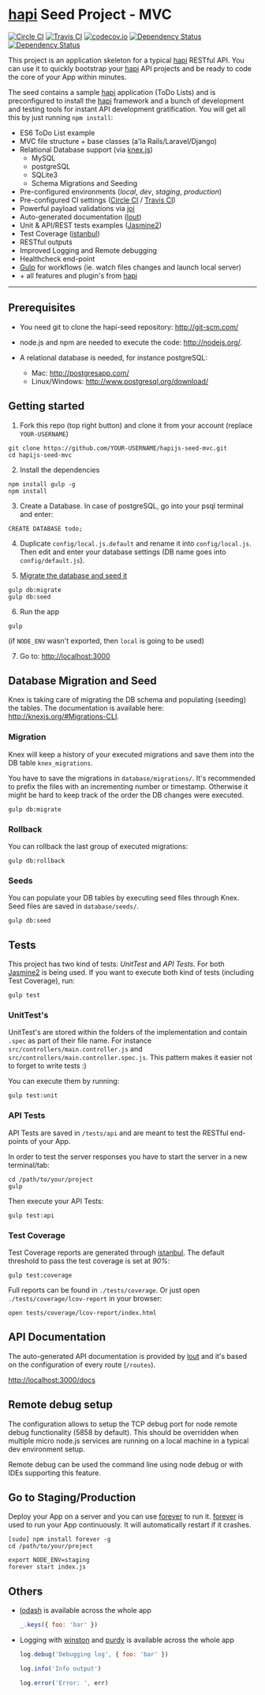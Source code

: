 # [hapi] Seed Project - MVC
[![Circle CI](https://circleci.com/gh/cbmono/hapijs-seed-mvc.svg?style=shield)](https://circleci.com/gh/cbmono/hapijs-seed-mvc)
[![Travis CI](https://travis-ci.org/cbmono/hapijs-seed-mvc.svg?branch=master)](https://travis-ci.org/cbmono/hapijs-seed-mvc)
[![codecov.io](https://codecov.io/github/cbmono/hapijs-seed-mvc/coverage.svg?branch=master)](https://codecov.io/github/cbmono/hapijs-seed-mvc?branch=master)
[![Dependency Status](https://david-dm.org/cbmono/hapijs-seed-mvc.svg)](https://david-dm.org/cbmono/hapijs-seed-mvc/master)
[![Dependency Status](https://david-dm.org/cbmono/hapijs-seed-mvc/dev-status.svg)](https://david-dm.org/cbmono/hapijs-seed-mvc/master#info=devDependencies)

This project is an application skeleton for a typical [hapi] RESTful API. You can use it to quickly bootstrap your [hapi] API projects and be ready to code the core of your App within minutes.

The seed contains a sample [hapi] application (ToDo Lists) and is preconfigured to install the [hapi] framework and a bunch of development and testing tools for instant API development gratification. You will get all this by just running `npm install`:

- ES6 ToDo List example
- MVC file structure + base classes (a'la Rails/Laravel/Django)
- Relational Database support (via [knex.js])
  - MySQL
  - postgreSQL
  - SQLite3
  - Schema Migrations and Seeding
- Pre-configured environments (_local_, _dev_, _staging_, _production_)
- Pre-configured CI settings ([Circle CI] / [Travis CI])
- Powerful payload validations via [joi]
- Auto-generated documentation ([lout])
- Unit & API/REST tests examples ([Jasmine2])
- Test Coverage ([istanbul])
- RESTful outputs
- Improved Logging and Remote debugging
- Healthcheck end-point
- [Gulp] for workflows (ie. watch files changes and launch local server)
- \+ all features and plugin's from [hapi]

---

## Prerequisites

- You need git to clone the hapi-seed repository: http://git-scm.com/

- node.js and npm are needed to execute the code: http://nodejs.org/.

- A relational database is needed, for instance postgreSQL:
  - Mac: http://postgresapp.com/
  - Linux/Windows: http://www.postgresql.org/download/


## Getting started

1. Fork this repo (top right button) and clone it from your account (replace `YOUR-USERNAME`)
  ```
  git clone https://github.com/YOUR-USERNAME/hapijs-seed-mvc.git
  cd hapijs-seed-mvc
  ```

2. Install the dependencies
  ```
  npm install gulp -g
  npm install
  ```

3. Create a Database. In case of postgreSQL, go into your psql terminal and enter:
  ```
  CREATE DATABASE todo;
  ```

4. Duplicate `config/local.js.default` and rename it into `config/local.js`. Then edit and enter your database settings (DB name goes into `config/default.js`).

5. [Migrate the database and seed it](#database-migration-and-seed)
  ```
  gulp db:migrate
  gulp db:seed
  ```

6. Run the app
  ```
  gulp
  ```

  (if `NODE_ENV` wasn't exported, then `local` is going to be used)

7. Go to: [http://localhost:3000](http://localhost:3000)


## Database Migration and Seed

Knex is taking care of migrating the DB schema and populating (seeding) the tables.
The documentation is available here: http://knexjs.org/#Migrations-CLI.

### Migration

Knex will keep a history of your executed migrations and save them into the DB table `knex_migrations`.

You have to save the migrations in `database/migrations/`. It's recommended to prefix the files with an incrementing number or timestamp. Otherwise it might be hard to keep track of the order the DB changes were executed.

```
gulp db:migrate
```

### Rollback

You can rollback the last group of executed migrations:
```
gulp db:rollback
```

### Seeds

You can populate your DB tables by executing seed files through Knex. Seed files are saved in `database/seeds/`.
```
gulp db:seed
```

## Tests

This project has two kind of tests: _UnitTest_ and _API Tests_. For both [Jasmine2] is being used. If you want to execute both kind of tests (including Test Coverage), run:
```
gulp test
```

### UnitTest's

UnitTest's are stored within the folders of the implementation and contain `.spec` as part of their file name. For instance `src/controllers/main.controller.js` and `src/controllers/main.controller.spec.js`. This pattern makes it easier not to forget to write tests :)

You can execute them by running:
```
gulp test:unit
```

### API Tests

API Tests are saved in `/tests/api` and are meant to test the RESTful end-points of your App.

In order to test the server responses you have to start the server in a new terminal/tab:
```
cd /path/to/your/project
gulp
```

Then execute your API Tests:
```
gulp test:api
```

### Test Coverage

Test Coverage reports are generated through [istanbul]. The default threshold to pass the test coverage is set at _90%_:
```
gulp test:coverage
```

Full reports can be found in `./tests/coverage`. Or just open `./tests/coverage/lcov-report` in your browser:
```
open tests/coverage/lcov-report/index.html
```


## API Documentation

The auto-generated API documentation is provided by [lout] and it's based on the configuration of every route (`/routes`).

[http://localhost:3000/docs](http://localhost:3000/docs)


## Remote debug setup

The configuration allows to setup the TCP debug port for node remote debug functionality (5858 by default). This should be overridden when multiple micro node.js services are running on a local machine in a typical dev environment setup.

Remote debug can be used the command line using node debug or with IDEs supporting this feature.


## Go to Staging/Production

Deploy your App on a server and you can use [forever] to run it. [forever] is used to run your App continuously. It will automatically restart if it crashes.
```
[sudo] npm install forever -g
cd /path/to/your/project

export NODE_ENV=staging
forever start index.js
```

## Others

* [lodash] is available across the whole app
  ```js
  _.keys({ foo: 'bar' })
  ```

* Logging with [winston] and [purdy] is available across the whole app
  ```js
  log.debug('Debugging log', { foo: 'bar' })

  log.info('Info output')

  log.error('Error: ', err)
  ```




[hapi]:       http://hapijs.com/
[knex.js]:    http://knexjs.org/
[lout]:       https://github.com/hapijs/lout
[joi]:        https://github.com/hapijs/joi
[Jasmine2]:   http://jasmine.github.io/2.4/introduction.html
[Gulp]:       http://gulpjs.com/
[forever]:    https://github.com/foreverjs/forever
[winston]:    https://www.npmjs.com/package/winston
[purdy]:      https://www.npmjs.com/package/purdy
[lodash]:     https://lodash.com/
[Circle CI]:  https://circleci.com
[Travis CI]:  https://travis-ci.org
[istanbul]:   https://gotwarlost.github.io/istanbul
